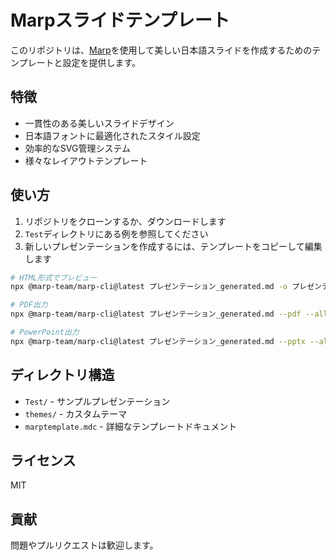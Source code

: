 # Marpスライドテンプレート

このリポジトリは、[Marp](https://marp.app/)を使用して美しい日本語スライドを作成するためのテンプレートと設定を提供します。

## 特徴

- 一貫性のある美しいスライドデザイン
- 日本語フォントに最適化されたスタイル設定
- 効率的なSVG管理システム
- 様々なレイアウトテンプレート

## 使い方

1. リポジトリをクローンするか、ダウンロードします
2. `Test`ディレクトリにある例を参照してください
3. 新しいプレゼンテーションを作成するには、テンプレートをコピーして編集します

```bash
# HTML形式でプレビュー
npx @marp-team/marp-cli@latest プレゼンテーション_generated.md -o プレゼンテーション.html

# PDF出力
npx @marp-team/marp-cli@latest プレゼンテーション_generated.md --pdf --allow-local-files

# PowerPoint出力
npx @marp-team/marp-cli@latest プレゼンテーション_generated.md --pptx --allow-local-files
```

## ディレクトリ構造

- `Test/` - サンプルプレゼンテーション
- `themes/` - カスタムテーマ
- `marptemplate.mdc` - 詳細なテンプレートドキュメント

## ライセンス

MIT

## 貢献

問題やプルリクエストは歓迎します。 
